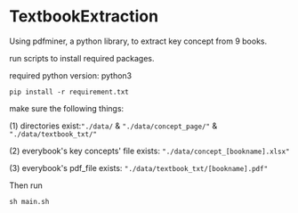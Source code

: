 # TextbookExtraction
Using pdfminer, a python library, to extract key concept from 9 books.

run scripts to install required packages.

required python version: python3

```shell
pip install -r requirement.txt
```

make sure the following things:

(1) directories exist:`"./data/` & `"./data/concept_page/"` & `"./data/textbook_txt/"` 

(2) everybook's key concepts' file exists: `"./data/concept_[bookname].xlsx"`

(3) everybook's pdf_file exists: `"./data/textbook_txt/[bookname].pdf"`


Then run

```shell
sh main.sh 
```




